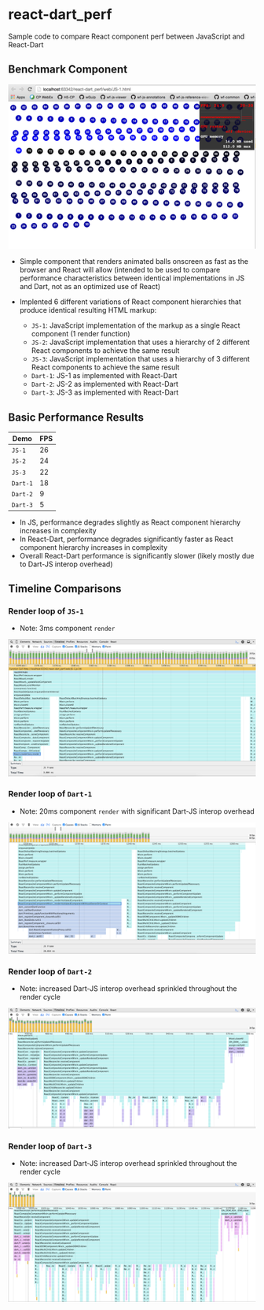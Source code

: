 # react-dart_perf
Sample code to compare React component perf between JavaScript and React-Dart

## Benchmark Component

![Base React Component](/pics/component.png?raw=true)

- Simple component that renders animated balls onscreen as fast as the browser and React will allow (intended to be used to compare performance characteristics between identical implementations in JS and Dart, not as an optimized use of React)

- Implented 6 different variations of React component hierarchies that produce identical resulting HTML markup:
  - `JS-1`: JavaScript implementation of the markup as a single React component (1 render function)
  - `JS-2`: JavaScript implementation that uses a hierarchy of 2 different React components to achieve the same result
  - `JS-3`: JavaScript implementation that uses a hierarchy of 3 different React components to achieve the same result
  - `Dart-1`: JS-1 as implemented with React-Dart
  - `Dart-2`: JS-2 as implemented with React-Dart
  - `Dart-3`: JS-3 as implemented with React-Dart

## Basic Performance Results

Demo     | FPS
-------- | ------
`JS-1`   | 26
`JS-2`   | 24
`JS-3`   | 22
`Dart-1` | 18
`Dart-2` | 9
`Dart-3` | 5

- In JS, performance degrades slightly as React component hierarchy increases in complexity
- In React-Dart, performance degrades significantly faster as React component hierarchy increases in complexity
- Overall React-Dart performance is significantly slower (likely mostly due to Dart-JS interop overhead)

## Timeline Comparisons

### Render loop of `JS-1`
- Note: 3ms component `render`

![JS-1 Render Loop](/pics/1_component_JS.png?raw=true)

### Render loop of `Dart-1`
- Note: 20ms component `render` with significant Dart-JS interop overhead

![Dart-1 Render Loop](/pics/1_component_dart.png?raw=true)

### Render loop of `Dart-2`
- Note: increased Dart-JS interop overhead sprinkled throughout the render cycle

![Dart-2 Render Loop](/pics/2_components_dart.png?raw=true)

### Render loop of `Dart-3`
- Note: increased Dart-JS interop overhead sprinkled throughout the render cycle

![Dart-3 Render Loop](/pics/3_components_dart.png?raw=true)
